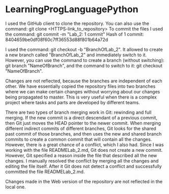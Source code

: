 # LearningProgLanguagePython
I used the GitHub client to clone the repository. 
You can also use the command: git clone <HTTPS-link_to_repository>
To commit the files I used the command: git commit -m "Lab_2: 1 commit"
Hash of 1 commit: 8404659be0df08f60c7ff36553d88f801b64a72d


I used the command: git checkout -b "BranchOfLab_2". 
It allowed to create a new branch called "BranchOfLab_2" and immediately switch to it.
However, you can use the command to create a branch (without switching): git branch "NameOfBranch",
and the command to switch to it: git checkout "NameOfBranch".


Changes are not reflected, because the branches are independent of each other. 
We have essentially copied the repository files into two branches 
where we can make certain changes without worrying about our changes being propagated to master.
This is very useful when there is a complex project where tasks and parts are developed by different teams.


There are two types of branch merging work in Git: rewinding and full merging. 
If the new commit is a direct descendant of a previous commit, then Git just moves the HEAD pointer to the newer commit. 
When merging different indirect commits of different branches, Git looks for the shared past commit of those branches, and then uses the new and shared branch commits to create a common commit that will contain all the changes. 
However, there is a great chance of a conflict, which I also had. 
Since I was working with the file READMELab_2.md, Git does not create a new commit. 
However, Git specified a reason inside the file that described all the new changes. 
I manually resolved the conflict by merging all the changes and editing the file itself. 
After it Git does not detect a conflict and successfully committed the file READMELab_2.md.


Changes made in the Web version of the repository are not reflected in the local one.

